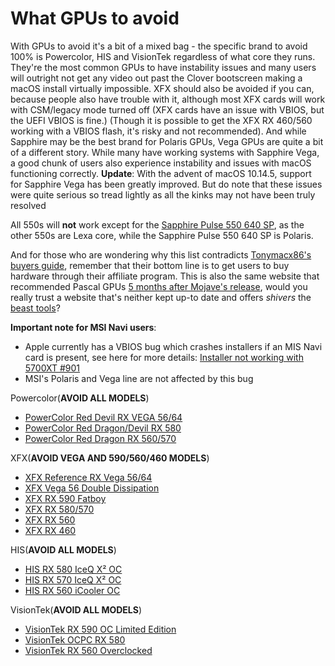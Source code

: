 # What GPUs to avoid

With GPUs to avoid it's a bit of a mixed bag - the specific brand to avoid 100% is Powercolor, HIS and VisionTek regardless of what core they runs. They're the most common GPUs to have instability issues and many users will outright not get any video out past the Clover bootscreen making a macOS install virtually impossible. XFX should also be avoided if you can, because people also have trouble with it, although most XFX cards will work with CSM/legacy mode turned off \(XFX cards have an issue with VBIOS, but the UEFI VBIOS is fine.\) \(Though it is possible to get the XFX RX 460/560 working with a VBIOS flash, it's risky and not recommended\). And while Sapphire may be the best brand for Polaris GPUs, Vega GPUs are quite a bit of a different story. While many have working systems with Sapphire Vega, a good chunk of users also experience instability and issues with macOS functioning correctly. **Update**: With the advent of macOS 10.14.5, support for Sapphire Vega has been greatly improved. But do note that these issues were quite serious so tread lightly as all the kinks may not have been truly resolved

All 550s will **not** work except for the [Sapphire Pulse 550 640 SP](https://www.sapphiretech.com/en/consumer/pulse-rx-550-2g-g5-1), as the other 550s are Lexa core, while the Sapphire Pulse 550 640 SP is Polaris.

And for those who are wondering why this list contradicts [Tonymacx86's buyers guide](https://www.tonymacx86.com/buyersguide/building-a-customac-hackintosh-the-ultimate-buyers-guide/#AMD_Graphics_Cards), remember that their bottom line is to get users to buy hardware through their affiliate program. This is also the same website that recommended Pascal GPUs [5 months after Mojave's release](https://web.archive.org/web/20190213211919/https://www.tonymacx86.com/buyersguide/building-a-customac-hackintosh-the-ultimate-buyers-guide/), would you really trust a website that's neither kept up-to date and offers _shivers_ the [beast tools](https://github.com/khronokernel/Tonymcx86-stance)?

**Important note for MSI Navi users**: 

* Apple currently has a VBIOS bug which crashes installers if an MIS Navi card is present, see here for more details: [Installer not working with 5700XT #901](https://github.com/acidanthera/bugtracker/issues/901)
* MSI's Polaris and Vega line are not affected by this bug

Powercolor\(**AVOID ALL MODELS**\)

* [PowerColor Red Devil RX VEGA 56/64](https://www.powercolor.com/product?id=1511340918)
* [PowerColor Red Dragon/Devil RX 580](https://www.powercolor.com/products?id=1492658578&type=1493173705)
* [PowerColor Red Dragon RX 560/570](https://www.powercolor.com/products?id=1492658578&type=1493173679)

XFX\(**AVOID VEGA AND 590/560/460 MODELS**\)

* [XFX Reference RX Vega 56/64](http://xfxforce.com/en-us/products/amd-radeon-vega#*)
* [XFX Vega 56 Double Dissipation](http://xfxforce.com/en-us/products/amd-radeon-vega/amd-radeon-rx-vega-56-hbm2-8gb-3xdp-hdmi-double-dissipation-rx-vegaldff6)
* [XFX RX 590 Fatboy](http://xfxforce.com/en-us/products/amd-radeon-rx-500-series#*)
* [XFX RX 580/570](http://xfxforce.com/en-us/products/amd-radeon-rx-500-series#*)
* [XFX RX 560](http://xfxforce.com/en-us/products/amd-radeon-rx-500-series#*)
* [XFX RX 460](http://xfxforce.com/en-us/products/amd-radeon-rx-400-series#*)

HIS\(**AVOID ALL MODELS**\)

* [HIS RX 580 IceQ X² OC](http://www.hisdigital.com/gb/product2-943.shtml)
* [HIS RX 570 IceQ X² OC](http://www.hisdigital.com/gb/product2-945.shtml)
* [HIS RX 560 iCooler OC](http://www.hisdigital.com/un/product2-958.shtml)

VisionTek\(**AVOID ALL MODELS**\)

* [VisionTek RX 590 OC Limited Edition](https://www.visiontek.com/radeon-rx-590-oc-limited-edition.html)
* [VisionTek OCPC RX 580](https://www.visiontek.com/ocpc-radeon-rx-580-8gb-gddr5-metallic-shroud.html)
* [VisionTek RX 560 Overclocked](https://www.visiontek.com/radeon-rx-560-2gb-gddr5-oc.html)

